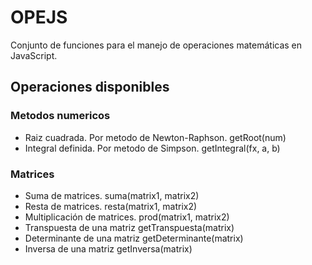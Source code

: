 # OPEJS
Conjunto de funciones para el manejo de operaciones matemáticas en JavaScript.

## Operaciones disponibles
### Metodos numericos
- Raiz cuadrada. Por metodo de Newton-Raphson. 
    getRoot(num)
- Integral definida. Por metodo de Simpson.
    getIntegral(fx, a, b)
### Matrices
- Suma de matrices.
    suma(matrix1, matrix2)
- Resta de matrices.
    resta(matrix1, matrix2)
- Multiplicación de matrices.
    prod(matrix1, matrix2)
- Transpuesta de una matriz
    getTranspuesta(matrix)
- Determinante de una matriz
    getDeterminante(matrix)
- Inversa de una matriz
    getInversa(matrix)

